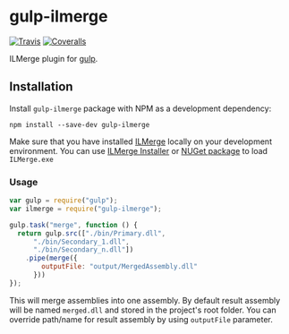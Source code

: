 # gulp-ilmerge
[![Travis](https://img.shields.io/travis/vlukash/gulp-ilmerge.svg?style=flat-square)](https://travis-ci.org/vlukash/gulp-ilmerge)
[![Coveralls](https://img.shields.io/coveralls/vlukash/gulp-ilmerge.svg?style=flat-square)](https://coveralls.io/github/vlukash/gulp-ilmerge)

ILMerge plugin for [gulp](https://github.com/wearefractal/gulp).

## Installation

Install `gulp-ilmerge` package with NPM as a development dependency:

```shell
npm install --save-dev gulp-ilmerge
```

Make sure that you have installed [ILMerge](http://research.microsoft.com/en-us/people/mbarnett/ilmerge.aspx) locally on your development environment.
You can use [ILMerge Installer](https://www.microsoft.com/en-us/download/details.aspx?id=17630) or [NUGet package](https://www.nuget.org/packages/ilmerge) to load `ILMerge.exe`

### Usage

```javascript
var gulp = require("gulp");
var ilmerge = require("gulp-ilmerge");

gulp.task("merge", function () {
  return gulp.src(["./bin/Primary.dll",
      "./bin/Secondary_1.dll",
      "./bin/Secondary_n.dll"])
    .pipe(merge({
        outputFile: "output/MergedAssembly.dll"
      }))
});
```

This will merge assemblies into one assembly. By default result assembly will be named `merged.dll` and stored in the project's root folder.
You can override path/name for result assembly by using `outputFile` parameter.
